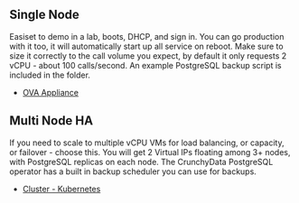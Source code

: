 ## Single Node
Easiset to demo in a lab, boots, DHCP, and sign in. 
You can go production with it too, it will automatically start up all service on reboot.
Make sure to size it correctly to the call volume you expect, by default it only requests 2 vCPU - about 100 calls/second.
An example PostgreSQL backup script is included in the folder.

* [OVA Appliance](ova.md)

## Multi Node HA
If you need to scale to multiple vCPU VMs for load balancing, or capacity, or failover - choose this.
You will get 2 Virtual IPs floating among 3+ nodes, with PostgreSQL replicas on each node. 
The CrunchyData PostgreSQL operator has a built in backup scheduler you can use for backups.

* [Cluster - Kubernetes](k3s.md)
